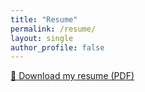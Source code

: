 ```yaml
---
title: "Resume"
permalink: /resume/
layout: single
author_profile: false
---
```


[📄 Download my resume (PDF)](/assets/files/Shams_Sadhin_Resume.pdf)


